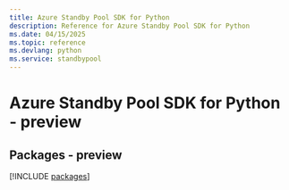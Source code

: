 ```yaml
---
title: Azure Standby Pool SDK for Python
description: Reference for Azure Standby Pool SDK for Python
ms.date: 04/15/2025
ms.topic: reference
ms.devlang: python
ms.service: standbypool
---
```

# Azure Standby Pool SDK for Python - preview
## Packages - preview
[!INCLUDE [packages](standby-pool-index.md)]